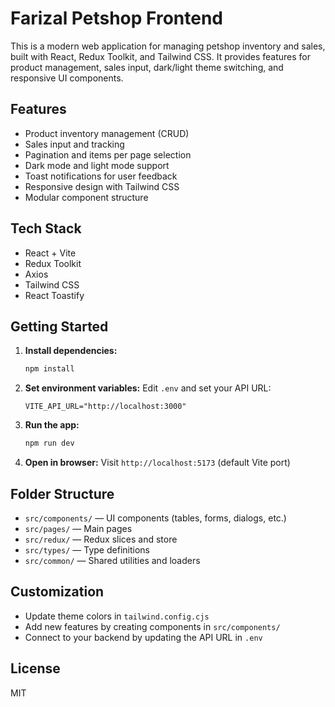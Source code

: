# Farizal Petshop Frontend

This is a modern web application for managing petshop inventory and sales, built with React, Redux Toolkit, and Tailwind CSS. It provides features for product management, sales input, dark/light theme switching, and responsive UI components.

## Features
- Product inventory management (CRUD)
- Sales input and tracking
- Pagination and items per page selection
- Dark mode and light mode support
- Toast notifications for user feedback
- Responsive design with Tailwind CSS
- Modular component structure

## Tech Stack
- React + Vite
- Redux Toolkit
- Axios
- Tailwind CSS
- React Toastify

## Getting Started
1. **Install dependencies:**
   ```zsh
   npm install
   ```
2. **Set environment variables:**
   Edit `.env` and set your API URL:
   ```env
   VITE_API_URL="http://localhost:3000"
   ```
3. **Run the app:**
   ```zsh
   npm run dev
   ```
4. **Open in browser:**
   Visit `http://localhost:5173` (default Vite port)

## Folder Structure
- `src/components/` — UI components (tables, forms, dialogs, etc.)
- `src/pages/` — Main pages
- `src/redux/` — Redux slices and store
- `src/types/` — Type definitions
- `src/common/` — Shared utilities and loaders

## Customization
- Update theme colors in `tailwind.config.cjs`
- Add new features by creating components in `src/components/`
- Connect to your backend by updating the API URL in `.env`

## License
MIT
